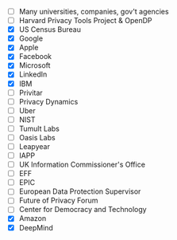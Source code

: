 - [ ] Many universities, companies, gov't agencies
- [ ] Harvard Privacy Tools Project & OpenDP
- [x] US Census Bureau
- [x] Google
- [x] Apple
- [x] Facebook
- [x] Microsoft
- [x] LinkedIn
- [x] IBM
- [ ] Privitar
- [ ] Privacy Dynamics
- [ ] Uber
- [ ] NIST
- [ ] Tumult Labs
- [ ] Oasis Labs
- [ ] Leapyear
- [ ] IAPP
- [ ] UK Information Commissioner's Office
- [ ] EFF
- [ ] EPIC
- [ ] European Data Protection Supervisor
- [ ] Future of Privacy Forum
- [ ] Center for Democracy and Technology
- [x] Amazon
- [x] DeepMind